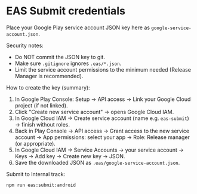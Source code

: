 # EAS Submit credentials

Place your Google Play service account JSON key here as `google-service-account.json`.

Security notes:

- Do NOT commit the JSON key to git.
- Make sure `.gitignore` ignores `.eas/*.json`.
- Limit the service account permissions to the minimum needed (Release Manager is recommended).

How to create the key (summary):

1. In Google Play Console: Setup → API access → Link your Google Cloud project (if not linked).
2. Click "Create new service account" → opens Google Cloud IAM.
3. In Google Cloud IAM → Create service account (name e.g. `eas-submit`) → finish without roles.
4. Back in Play Console → API access → Grant access to the new service account → App permissions: select your app → Role: Release manager (or appropriate).
5. In Google Cloud IAM → Service Accounts → your service account → Keys → Add key → Create new key → JSON.
6. Save the downloaded JSON as `.eas/google-service-account.json`.

Submit to Internal track:

```bash
npm run eas:submit:android
```
